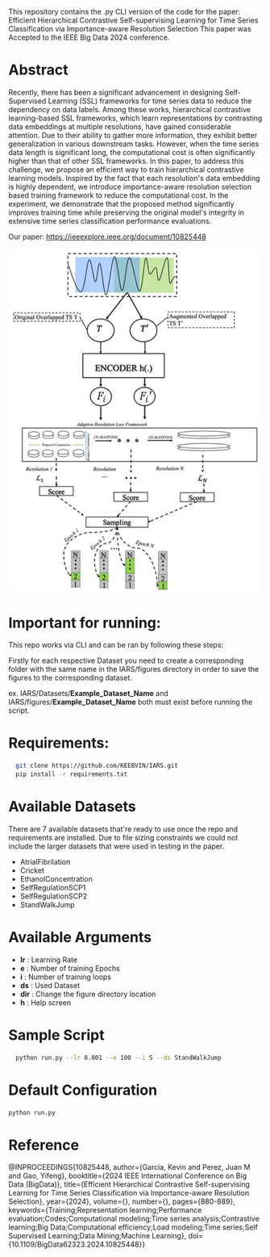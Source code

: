 This repository contains the .py CLI version of the code for the paper: Efficient Hierarchical Contrastive Self-supervising Learning for Time Series Classification via Importance-aware Resolution Selection
This paper was Accepted to the IEEE Big Data 2024 conference. 

# Abstract
Recently, there has been a significant advancement in designing Self-Supervised Learning (SSL) frameworks for time series data to reduce the dependency on data labels. Among these works, hierarchical contrastive learning-based SSL frameworks, which learn representations by contrasting data embeddings at multiple resolutions, have gained considerable attention. Due to their ability to gather more information, they exhibit better generalization in various downstream tasks. However, when the time series data length is significant long, the computational cost is often significantly higher than that of other SSL frameworks. In this paper, to address this challenge, we propose an efficient way to train hierarchical contrastive learning models. Inspired by the fact that each resolution's data embedding is highly dependent, we introduce importance-aware resolution selection based training framework to reduce the computational cost. In the experiment, we demonstrate that the proposed method significantly improves training time while preserving the original model's integrity in extensive time series classification performance evaluations.

Our paper: https://ieeexplore.ieee.org/document/10825448

<div align=center>
  <img src=new_fig1.jpg>
</div>

# Important for running:
This repo works via CLI and can be ran by following these steps: 

Firstly for each respective Dataset you need to create a corresponding folder with the same name in the IARS/figures directory in order to save the figures to the corresponding dataset.

ex. IARS/Datasets/**Example_Dataset_Name** and IARS/figures/**Example_Dataset_Name** both must exist before running the script.
# Requirements:
```bash
  git clone https://github.com/KEEBVIN/IARS.git
  pip install -r requirements.txt
```

# Available Datasets
There are 7 available datasets that're ready to use once the repo and requirements are installed. Due to file sizing constraints we could not include the larger datasets that were used in testing in the paper.
- AtrialFibrilation
- Cricket
- EthanolConcentration
- SelfRegulationSCP1
- SelfRegulationSCP2
- StandWalkJump

# Available Arguments
- **lr** : Learning Rate
- **e** : Number of training Epochs
- **i** : Number of training loops
- **ds** : Used Dataset
- **dir** : Change the figure directory location
- **h** : Help screen
# Sample Script
```bash
  python run.py --lr 0.001 --e 100 --i 5 --ds StandWalkJump 
```
# Default Configuration
```bash
python run.py
```


# Reference 
@INPROCEEDINGS{10825448,
  author={Garcia, Kevin and Perez, Juan M and Gao, Yifeng},
  booktitle={2024 IEEE International Conference on Big Data (BigData)}, 
  title={Efficient Hierarchical Contrastive Self-supervising Learning for Time Series Classification via Importance-aware Resolution Selection}, 
  year={2024},
  volume={},
  number={},
  pages={880-889},
  keywords={Training;Representation learning;Performance evaluation;Codes;Computational modeling;Time series analysis;Contrastive learning;Big Data;Computational efficiency;Load modeling;Time series;Self Supervised Learning;Data Mining;Machine Learning},
  doi={10.1109/BigData62323.2024.10825448}}

